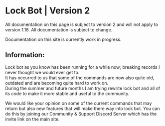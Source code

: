 # Lock Bot \| Version 2

All documentation on this page is subject to version 2 and will not apply to version 1.18. All documentation is subject to change.

Documentation on this site is currently work in progress.

## **Information:**

  
Lock bot as you know has been running for a while now; breaking records I never thought we would ever get to.  
It has occurred to us that some of the commands are now also quite old, outdated and are becoming quite hard to work on.  
During the summer and future months I am trying rewrite lock bot and all of its code to make it more stable and useful to the community.

We would like your opinion on some of the current commands that may return but also new features that will make there way into lock bot. You can do this by joining our Community & Support Discord Server which has the invite link on the main site.

